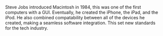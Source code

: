 Steve Jobs introduced Macintosh in 1984, this was one of the first computers with a GUI.
Eventually, he created the iPhone, the iPad, and the iPod. He also combined compatability between all of
the devices he created, making a seamless software integration. This set new standards for the tech industry.

